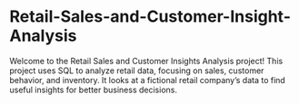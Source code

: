 # Retail-Sales-and-Customer-Insight-Analysis
Welcome to the Retail Sales and Customer Insights Analysis project! This project uses SQL to analyze retail data, focusing on sales, customer behavior, and inventory. It looks at a fictional retail company’s data to find useful insights for better business decisions.

